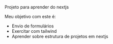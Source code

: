 Projeto para aprender do nextjs

Meu objetivo com este é:

- Envio de formulários
- Exercitar com tailwind
- Aprender sobre estrutura de projetos em nextjs
